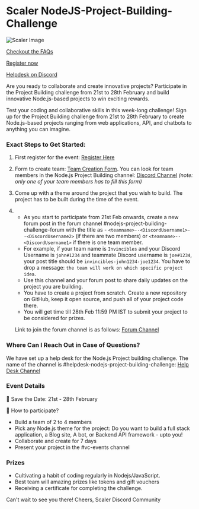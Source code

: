 # Scaler NodeJS-Project-Building-Challenge

![Scaler Image](https://d2beiqkhq929f0.cloudfront.net/public_assets/assets/000/063/854/original/LP.webp?1706698719)

[Checkout the FAQs](https://docs.google.com/document/d/1xWXC0sCATl-K4wDSGCs0fRsPS0RvPE_cSv2pKqrRqEo/edit?usp=sharing)

[Register now](https://www.scaler.com/event/project-building-challenge-scaler-discord/)

[Helpdesk on Discord](https://discord.com/channels/780066247601291285/1206570294832009257)


Are you ready to collaborate and create innovative projects? Participate in the Project Building challenge from 21st to 28th February and build innovative Node.js-based projects to win exciting rewards.

Test your coding and collaborative skills in this week-long challenge! Sign up for the Project Building challenge from 21st to 28th February to create Node.js-based projects ranging from web applications, API, and chatbots to anything you can imagine.

### Exact Steps to Get Started:

1. First register for the event: [Register Here](https://www.scaler.com/event/project-building-challenge-scaler-discord/)

2. Form to create team: [Team Creation Form](https://forms.gle/jZDBDt7WLESuvG3H6). You can look for team members in the Node.js Project Building channel: [Discord Channel](https://discord.com/channels/780066247601291285/1206570294832009257) *(note: only one of your team members has to fill this form)*

3. Come up with a theme around the project that you wish to build. The project has to be built during the time of the event.

4. - As you start to participate from 21st Feb onwards, create a new forum post in the forum channel #nodejs-project-building-challenge-forum with the title as - `<teamname>--<DiscordUsername1>--<DiscordUsername2>` (if there are two members) or `<teamname>--<DiscordUsername1>` if there is one team member.
   - For example, if your team name is `Invincibles` and your Discord Username is `john#1234` and teammate Discord username is `joe#1234`, your post title should be `invincibles-john1234-joe1234`. You have to drop a message: `the team will work on which specific project idea`.
   - Use this channel and your forum post to share daily updates on the project you are building.
   - You have to create a project from scratch. Create a new repository on GitHub, keep it open source, and push all of your project code there.
   - You will get time till 28th Feb 11:59 PM IST to submit your project to be considered for prizes.

   Link to join the forum channel is as follows: [Forum Channel](https://discord.com/channels/780066247601291285/1206570294832009257)

### Where Can I Reach Out in Case of Questions?

We have set up a help desk for the Node.js Project building challenge. The name of the channel is #helpdesk-nodejs-project-building-challenge: [Help Desk Channel](https://discord.com/channels/780066247601291285/1206570294832009257)


### Event Details
📅 Save the Date: 21st - 28th February

🚀 How to participate?
- Build a team of 2 to 4 members
- Pick any Node.js theme for the project: Do you want to build a full stack application, a Blog site, A bot, or Backend API framework - upto you!
- Collaborate and create for 7 days
- Present your project in the #vc-events channel

### Prizes
   - Cultivating a habit of coding regularly in Nodejs/JavaScript.
   - Best team will amazing prizes like tokens and gift vouchers
   - Receiving a certificate for completing the challenge.

Can't wait to see you there!
Cheers,
Scaler Discord Community
